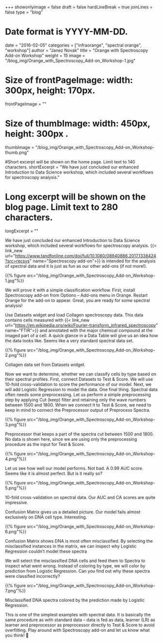 +++
showonlyimage = false
draft = false
hardLineBreak = true 
joinLines = false
type = "blog"

# Date format is YYYY-MM-DD. 
date = "2016-02-05"
categories = ["infraorange", "spectral orange", "workshop"]
author = "Janez Novak"
title = "Orange with Spectroscopy Add-on Workshop"
weight = 15
image = "/blog_img/Orange_with_Spectroscopy_Add-on_Workshop-1.jpg"

#  Size of frontPageImage:  width: 300px, height: 170px. 
frontPageImage = ""

#  Size of thumbImage:  width: 450px, height: 300px .
thumbImage = "/blog_img/Orange_with_Spectroscopy_Add-on_Workshop-thumb.png"

#Short excerpt will be shown on the home page. Limit text to 140 characters.
shortExcerpt = "We have just concluded our enhanced Introduction to Data Science workshop, which included several workflows for spectroscopy analysis."

# Long excerpt will be shown on the blog page. Limit text to 280 characters.
longExcerpt = ""


We have just concluded our enhanced Introduction to Data Science workshop, which included several workflows for spectroscopy analysis. {{< link_new url="https://www.tandfonline.com/doi/full/10.1080/08940886.2017.1338424?src=recsys" name="Spectroscopy add-on">}} is intended for the analysis of spectral data and it is just as fun as our other add-ons (if not more!).
<!--more-->


{{% figure src="/blog_img/Orange_with_Spectroscopy_Add-on_Workshop-1.jpg"%}}

We will prove it with a simple classification workflow. First, install Spectroscopy add-on from Options – Add-ons menu in Orange. Restart Orange for the add-on to appear. Great, you are ready for some spectral analysis!

Use Datasets widget and load Collagen spectroscopy data. This data contains cells measured with {{< link_new url="https://en.wikipedia.org/wiki/Fourier-transform_infrared_spectroscopy" name="FTIR">}} and annotated with the major chemical compound at the imaged part of a cell. A quick glance in a Data Table will give us an idea how the data looks like. Seems like a very standard spectral data set.



{{% figure src="/blog_img/Orange_with_Spectroscopy_Add-on_Workshop-2.png"%}}



Collagen data set from Datasets widget.
 

Now we want to determine, whether we can classify cells by type based on their spectral profiles. First, connect Datasets to Test & Score. We will use 10-fold cross-validation to score the performance of our model. Next, we will add Logistic Regression to model the data. One final thing. Spectral data often needs some preprocessing. Let us perform a simple preprocessing step by applying Cut (keep) filter and retaining only the wave numbers between 1500 and 1800. When we connect it to Test & Score, we need to keep in mind to connect the Preprocessor output of Preprocess Spectra.

{{% figure src="/blog_img/Orange_with_Spectroscopy_Add-on_Workshop-3.png"%}}

Preprocessor that keeps a part of the spectra cut between 1500 and 1800. No data is shown here, since we are using only the preprocessing procedure as the input for Test & Score.



{{% figure src="/blog_img/Orange_with_Spectroscopy_Add-on_Workshop-4.png"%}}


Let us see how well our model performs. Not bad. A 0.99 AUC score. Seems like it is almost perfect. But is it really so?

{{% figure src="/blog_img/Orange_with_Spectroscopy_Add-on_Workshop-5.png"%}}


10-fold cross-validation on spectral data. Our AUC and CA scores are quite impressive.


Confusion Matrix gives us a detailed picture. Our model fails almost exclusively on DNA cell type. Interesting.

{{% figure src="/blog_img/Orange_with_Spectroscopy_Add-on_Workshop-6.png"%}}

Confusion Matrix shows DNA is most often misclassified. By selecting the misclassified instances in the matrix, we can inspect why Logistic Regression couldn’t model these spectra


We will select the misclassified DNA cells and feed them to Spectra to inspect what went wrong. Instead of coloring by type, we will color by prediction from Logistic Regression. Can you find out why these spectra were classified incorrectly?


{{% figure src="/blog_img/Orange_with_Spectroscopy_Add-on_Workshop-7.png"%}}

Misclassified DNA spectra colored by the prediction made by Logistic Regression.


This is one of the simplest examples with spectral data. It is basically the same procedure as with standard data – data is fed as data, learner (LR) as learner and preprocessor as preprocessor directly to Test & Score to avoid overfitting. Play around with Spectroscopy add-on and let us know what you think! 🙂




